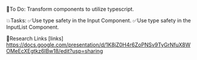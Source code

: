 🎯To Do: Transform components to utilize typescript.

💥Tasks:
✅Use type safety in the Input Component.
✅Use type safety in the InputList Component.

🔗Research Links
[links] https://docs.google.com/presentation/d/1K8jZ0H4r6ZoPNSv9TyGrNfuX8WOMeEcXEgtkz6lBw18/edit?usp=sharing
